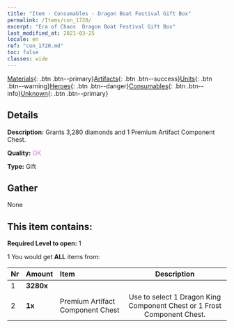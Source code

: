 ```yaml
---
title: "Item - Consumables - Dragon Boat Festival Gift Box"
permalink: /Items/con_1720/
excerpt: "Era of Chaos  Dragon Boat Festival Gift Box"
last_modified_at: 2021-03-25
locale: en
ref: "con_1720.md"
toc: false
classes: wide
---
```

 [Materials](/Items/){: .btn .btn--primary}[Artifacts](/Items/Artifacts/){: .btn .btn--success}[Units](/Items/Units/){: .btn .btn--warning}[Heroes](/Items/Heroes/){: .btn .btn--danger}[Consumables](/Items/Consumables/){: .btn .btn--info}[Unknown](/Items/Unknown/){: .btn .btn--primary}

## Details
 **Description:** Grants 3,280 diamonds and 1 Premium Artifact Component Chest.

 **Quality:** <span style="color: #DA70D6">OK</span>

 **Type:** Gift

## Gather

  None

## This item contains:

 **Required Level to open:** 1

 1 You would get **ALL** items  from:

  | Nr | Amount |     Item    | Description |
  |:---|:-------|:------------|:-----------:|
  | 1 |  **3280x** | <i class="fas fa-gem"/> |  | 
  | 2 |  **1x** | Premium Artifact Component Chest | Use to select 1 Dragon King Component Chest or 1 Frost Component Chest.  | 
